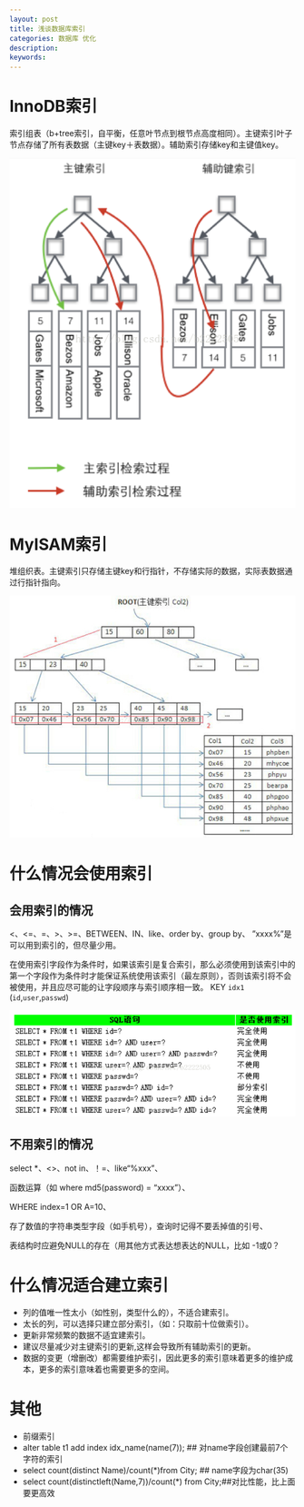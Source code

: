 ```yaml
---
layout: post
title: 浅谈数据库索引
categories: 数据库 优化
description: 
keywords: 
---
```



# InnoDB索引

索引组表（b+tree索引，自平衡，任意叶节点到根节点高度相同）。主键索引叶子节点存储了所有表数据（主键key＋表数据）。辅助索引存储key和主键值key。

![](/images/posts/2017-10-01-mysql-suoyin.md/1.png)



# MyISAM索引

堆组织表。主键索引只存储主键key和行指针，不存储实际的数据，实际表数据通过行指针指向。

![](/images/posts/2017-10-01-mysql-suoyin.md/2.png)



# 什么情况会使用索引

## 会用索引的情况

<、<=、=、>、>=、BETWEEN、IN、like、order by、group by、 ”xxxx%”是可以用到索引的，但尽量少用。

在使用索引字段作为条件时，如果该索引是复合索引，那么必须使用到该索引中的第一个字段作为条件时才能保证系统使用该索引（最左原则），否则该索引将不会被使用，并且应尽可能的让字段顺序与索引顺序相一致。
KEY `idx1` (`id`,`user`,`passwd`)

![](/images/posts/2017-10-01-mysql-suoyin.md/3.png)

## 不用索引的情况

select *、<>、not in、！=、like“%xxx”、

函数运算（如 where md5(password) = “xxxx”）、

WHERE index=1 OR A=10、

存了数值的字符串类型字段（如手机号），查询时记得不要丢掉值的引号、

表结构时应避免NULL的存在（用其他方式表达想表达的NULL，比如 -1或0？



# 什么情况适合建立索引

- 列的值唯一性太小（如性别，类型什么的），不适合建索引。
- 太长的列，可以选择只建立部分索引，（如：只取前十位做索引）。
- 更新非常频繁的数据不适宜建索引。
- 建议尽量减少对主键索引的更新,这样会导致所有辅助索引的更新。
- 数据的变更（增删改）都需要维护索引，因此更多的索引意味着更多的维护成本，更多的索引意味着也需要更多的空间。



# 其他

- 前缀索引
- alter table t1 add index idx_name(name(7)); ## 对name字段创建最前7个字符的索引
- select count(distinct Name)/count(*)from City;   ## name字段为char(35)
- select count(distinctleft(Name,7))/count(*) from City;##对比性能，比上面要更高效







